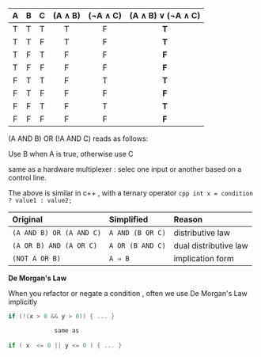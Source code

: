|  A  |  B  |  C  | (A ∧ B) | (¬A ∧ C) | (A ∧ B) ∨ (¬A ∧ C) |
| :-: | :-: | :-: | :-----: | :------: | :----------------: |
|  T  |  T  |  T  |    T    |     F    |        **T**       |
|  T  |  T  |  F  |    T    |     F    |        **T**       |
|  T  |  F  |  T  |    F    |     F    |        **F**       |
|  T  |  F  |  F  |    F    |     F    |        **F**       |
|  F  |  T  |  T  |    F    |     T    |        **T**       |
|  F  |  T  |  F  |    F    |     F    |        **F**       |
|  F  |  F  |  T  |    F    |     T    |        **T**       |
|  F  |  F  |  F  |    F    |     F    |        **F**       |


(A AND B) OR (!A AND C) reads as follows:

Use B when A is true, otherwise use C

same as a hardware multiplexer : selec one input or another based on a control line.

The above is similar in c++ , with a ternary operator ```cpp int x = condition ? value1 : value2; ```


| Original                 | Simplified       | Reason                |
| :----------------------- | :--------------- | :-------------------- |
| `(A AND B) OR (A AND C)` | `A AND (B OR C)` | distributive law      |
| `(A OR B) AND (A OR C)`  | `A OR (B AND C)` | dual distributive law |
| `(NOT A OR B)`           | `A ⇒ B`          | implication form      |


**De Morgan's Law**

When you refactor or negate a condition , often we use De Morgan's Law implicitly

```cpp
if (!(x > 0 && y > 0)) { ... }

             same as
             
if ( x  <= 0 || y <= 0 ) { ... }

```